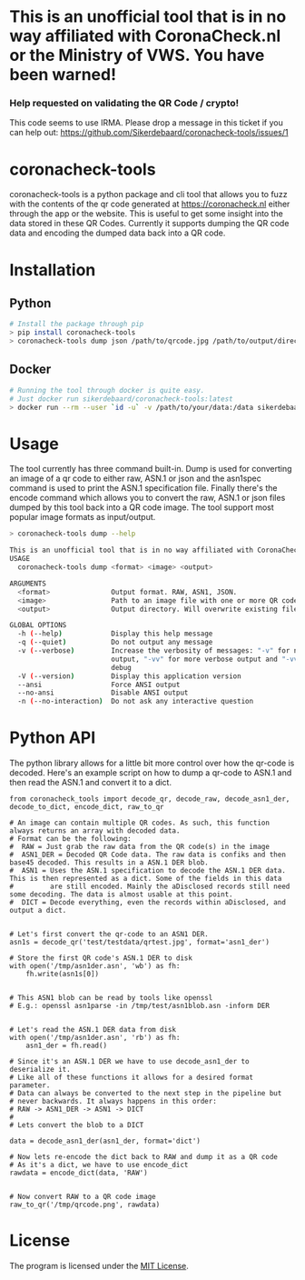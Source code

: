 # This is an unofficial tool that is in no way affiliated with CoronaCheck.nl or the Ministry of VWS. You have been warned!

### Help requested on validating the QR Code / crypto!
This code seems to use IRMA. Please drop a message in this ticket if you can help out: https://github.com/Sikerdebaard/coronacheck-tools/issues/1

# coronacheck-tools
coronacheck-tools is a python package and cli tool that allows you to fuzz with the contents of the qr code generated at https://coronacheck.nl either through the app or the website. This is useful to get some insight into the data stored in these QR Codes. Currently it supports dumping the QR code data and encoding the dumped data back into a QR code.

# Installation


## Python

```bash
# Install the package through pip
> pip install coronacheck-tools
> coronacheck-tools dump json /path/to/qrcode.jpg /path/to/output/directory
```

## Docker
```bash
# Running the tool through docker is quite easy.
# Just docker run sikerdebaard/coronacheck-tools:latest
> docker run --rm --user `id -u` -v /path/to/your/data:/data sikerdebaard/coronacheck-tools:latest dump json /data/qrcode.jpg /data
```
#

# Usage

The tool currently has three command built-in. Dump is used for converting an image of a qr code to either raw, ASN.1 or json and the asn1spec command is used to print the ASN.1 specification file. Finally there's the encode command which allows you to convert the raw, ASN.1 or json files dumped by this tool back into a QR code image. The tool support most popular image formats as input/output.

```bash
> coronacheck-tools dump --help

This is an unofficial tool that is in no way affiliated with CoronaCheck.nl or the Ministry of VWS
USAGE
  coronacheck-tools dump <format> <image> <output>

ARGUMENTS
  <format>               Output format. RAW, ASN1, JSON.
  <image>                Path to an image file with one or more QR codes.
  <output>               Output directory. Will overwrite existing files.

GLOBAL OPTIONS
  -h (--help)            Display this help message
  -q (--quiet)           Do not output any message
  -v (--verbose)         Increase the verbosity of messages: "-v" for normal
                         output, "-vv" for more verbose output and "-vvv" for
                         debug
  -V (--version)         Display this application version
  --ansi                 Force ANSI output
  --no-ansi              Disable ANSI output
  -n (--no-interaction)  Do not ask any interactive question
```

# Python API
The python library allows for a little bit more control over how the qr-code is decoded. Here's an example script on how to dump a qr-code to ASN.1 and then read the ASN.1 and convert it to a dict.

```python3
from coronacheck_tools import decode_qr, decode_raw, decode_asn1_der, decode_to_dict, encode_dict, raw_to_qr

# An image can contain multiple QR codes. As such, this function always returns an array with decoded data.
# Format can be the following:
#  RAW = Just grab the raw data from the QR code(s) in the image
#  ASN1_DER = Decoded QR Code data. The raw data is confiks and then base45 decoded. This results in a ASN.1 DER blob.
#  ASN1 = Uses the ASN.1 specification to decode the ASN.1 DER data. This is then represented as a dict. Some of the fields in this data
#         are still encoded. Mainly the aDisclosed records still need some decoding. The data is almost usable at this point.
#  DICT = Decode everything, even the records within aDisclosed, and output a dict.


# Let's first convert the qr-code to an ASN1 DER.
asn1s = decode_qr('test/testdata/qrtest.jpg', format='asn1_der')

# Store the first QR code's ASN.1 DER to disk
with open('/tmp/asn1der.asn', 'wb') as fh:
    fh.write(asn1s[0])


# This ASN1 blob can be read by tools like openssl
# E.g.: openssl asn1parse -in /tmp/test/asn1blob.asn -inform DER


# Let's read the ASN.1 DER data from disk
with open('/tmp/asn1der.asn', 'rb') as fh:
    asn1_der = fh.read()

# Since it's an ASN.1 DER we have to use decode_asn1_der to deserialize it.
# Like all of these functions it allows for a desired format parameter.
# Data can always be converted to the next step in the pipeline but
# never backwards. It always happens in this order:
# RAW -> ASN1_DER -> ASN1 -> DICT
#
# Lets convert the blob to a DICT

data = decode_asn1_der(asn1_der, format='dict')

# Now lets re-encode the dict back to RAW and dump it as a QR code
# As it's a dict, we have to use encode_dict
rawdata = encode_dict(data, 'RAW')


# Now convert RAW to a QR code image
raw_to_qr('/tmp/qrcode.png', rawdata)
```


# License

The program is licensed under the [MIT License](https://github.com/Sikerdebaard/coronacheck-tools/blob/main/LICENSE).
